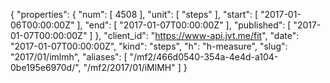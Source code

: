 {
  "properties": {
    "num": [
      4508
    ],
    "unit": [
      "steps"
    ],
    "start": [
      "2017-01-06T00:00:00Z"
    ],
    "end": [
      "2017-01-07T00:00:00Z"
    ],
    "published": [
      "2017-01-07T00:00:00Z"
    ]
  },
  "client_id": "https://www-api.jvt.me/fit",
  "date": "2017-01-07T00:00:00Z",
  "kind": "steps",
  "h": "h-measure",
  "slug": "2017/01/imlmh",
  "aliases": [
    "/mf2/466d0540-354a-4e4d-a104-0be195e6970d/",
    "/mf2/2017/01/iMlMH"
  ]
}

